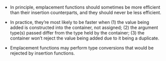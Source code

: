 - In principle, emplacement functions should sometimes be more efficient than their insertion counterparts, and they should never be less efficient.

- In practice, they’re most likely to be faster when 
	(1) the value being added is constructed into the container, not assigned;
	(2) the argument type(s) passed differ from the type held by the container;
	(3) the container won’t reject the value being added due to it being a duplicate.

- Emplacement functions may perform type conversions that would be rejected by insertion functions.
